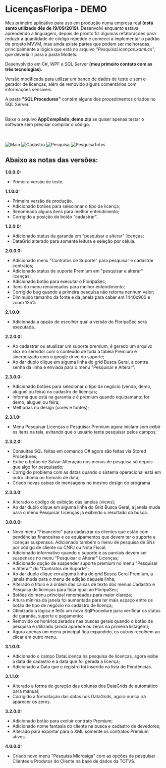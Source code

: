 # LicençasFloripa - DEMO

Meu primeiro aplicativo para uso em produção numa empresa real **(está sento utilizado dês de 19/09/2019)**. Desenvolvi enquanto estava aprendendo a linguagem, depois de pronto fiz algumas refatorações para reduzir a quantidade de código repetido e comecei a implementar o padrão de projeto MVVM, mas ainda existe partes que podem ser melhoradas, principalmente a lógica que está no arquivo *"PesquisaLicenças.xaml.cs"*, que deveria ir para a pasta Models.

Desenvolvido em C#, WPF e SQL Server **(meu primeiro contato com as três tecnologias).**

Versão modificada para utilizar um banco de dados de teste e sem o gerador de licenças, além de removido alguns comentários com informações sensíveis. <br>

A pasta **"SQL Procedures"** contém alguns dos procedimentos criados no SQL Server. <br><br>

Baixe o arquivo **AppCompilado_demo.zip** se quiser apenas testar o software sem precisar compilar o código. <br><br><br>

![Main](./Prints/Main.png) 
![Cadastro](./Prints/Cadastro.png)
![Pesquisa](./Prints/Pesquisa.png)
![PesquisaTotvs](./Prints/PesquisaTotvs.png)

## Abaixo as notas das versões:

**1.0.0.0:** <br>
- Primeira versão de teste. <br>

**1.1.0.0:** <br>
- Primeira versão de produção. <br>
- Adicionado botões para selecionar o tipo de licença; <br>
- Renomeado alguns itens para melhor entendimento; <br>
- Corrigido a posição do botão "cadastrar". <br>

**1.2.0.0:** <br>
- Adicionado status da garantia em "pesquisar e alterar" licenças; <br>
- DataGrid alterado para somente leitura e seleção por célula. <br>

**2.0.0.0:** <br>
- Adicionado menu "Contratos de Suporte" para pesquisar e cadastrar contratos; <br>
- Adicionado status de suporte Premium em "pesquisar e alterar" licenças; <br>
- Adicionado botão para executar o FloripaSec; <br>
- Itens do menu renomeados para melhor entendimento; <br>
- Corrigido bug quando a primeira pesquisa não retorna nenhum valor; <br>
- Diminuido tamanho da fonte e da janela para caber em 1440x900 e zoom 125%. <br>

**2.1.0.0:** <br>
- Adicionada a opção de escolher qual a versão do FloripaSec será executada.

**2.2.0.0:** <br>
- Ao cadastrar ou atualizar um suporte premium, é gerado um arquivo xlsx no servidor com o conteúdo de toda a tabela Premium e sincronizado com o google drive do suporte; <br>
- Ao dar duplo clique em alguma linha do grid Busca Geral, a contra senha da linha é enviada para o menu "Pesquisar e Alterar".

**2.3.0.0:** <br>
- Adicionado botões para selecionar o tipo de negócio (venda, demo, aluguel ou feira) no cadastro de licenças; <br>
- Informa que está na garantia e é premium quando equipamanto for demo, aluguel ou feira; <br>
- Melhorias no design (cores e fontes); <br>

**2.3.1.0:** <br>
- Menu Pesquisar Licenças e Pesquisar Premium agora iniciam sem exibir os itens na tela, evitando que o usuário tente pesquisar pelos campos; <br>

**2.3.2.0:** <br>
- Consultas SQL feitas em comando C# agora são feitas via Stored Procedures; <br>
- Exibe o botão de Salvar Alteração nos menus de pesquisa só depois que algo for pesquisado; <br>
- Corrigido problema com as datas quando o sistema operacional está em outro idioma ou formato de data; <br>
- Criado novas caixas de mensagens no mesmo design do programa. <br>

**2.3.3.0:** <br>
- Alterado o código de exibição das janelas (views); <br>
- Ao dar duplo clique em alguma linha do Grid Busca Geral, a janela muda para o menu Pesquisar Licenças já exibindo o resultado da busca. <br>

**3.0.0.0:** <br>
- Novo menu "Financeiro" para cadastrar os clientes que estão com pendências financeiras e os equipamentos que devem ter o suporte e licenças suspensos. Adicionado também o menu de pesquisa de SNs por código de cliente ou CNPJ ou Nota Fiscal; <br>
- Adicionado informativo quando o suporte e as parciais devem ser suspensos no menu "Pesquisar e Alterar" Licenças; <br>
- Adicionado opção de suspender suporte premium no menu "Pesquisar e Alterar" do "Contratos de Suporte"; <br>
- Ao dar duplo clique em alguma linha do grid Busca Geral Premium, a janela muda para o menu de edição daquela linha; <br>
- Alterado o título e a ordem das caixas de texto dos menus Cadastro e Pesquisa de licenças para ficar igual ao FloripaSec; <br>
- Botões do menu principal renomeados para maior clareza; <br>
- Altura mínima da janela foi aumentada para ter mais espaço entre os botão de tipo de negócio no cadastro de licença; <br>
- Otimizado a lógica e feito um novo SqlProcedure para verificar os status de garantia, suporte e pagamento; <br>
- Removido os horários zerados nas buscas gerais quando o botão de pesquisa é utilizado (ainda aparece os zeros na primeira listagem); <br>
- Agora apenas um menu principal fica expandido, os outros recolhem ao clicar em outro menu. <br>

**3.1.0.0:** <br>
- Adicionado o campo DataLicença na pesquisa de licenças, agora exibe a data de cadastro e a data que foi gerada a licença; <br>
- Adicionado a Data que o registro foi inserido na lista de Pendências. <br>

**3.1.1.0:** <br>
- Alterado a forma de geração das colunas dos DataGrids de automático para manual; <br>
- Corrigido a formatação das datas nos DataGrids, agora nunca irá aparecer os zeros. <br>

**3.2.0.0:** <br>
- Adicionado botão para excluir contrato Premium; <br>
- Adicionado nome fantasia do cliente na busca e cadastro de devedores; <br>
- Alterado para exportar para o XML somente os contratos Premium ativos. <br>

**4.0.0.0:** <br>
- Criado novo menu "Pesquisa Microsiga" com as opções de pesquisar Clientes e Produtos do Cliente na base de dados da TOTVS.

